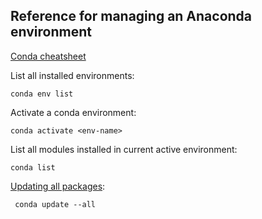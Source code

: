 ## Reference for managing an Anaconda environment

[Conda cheatsheet](https://docs.conda.io/projects/conda/en/4.6.0/_downloads/52a95608c49671267e40c689e0bc00ca/conda-cheatsheet.pdf)

List all installed environments:

```conda env list```

Activate a conda environment:

```conda activate <env-name>```

List all modules installed in current active environment:

```conda list```

[Updating all packages](https://www.anaconda.com/keeping-anaconda-date/):

``` conda update --all```
